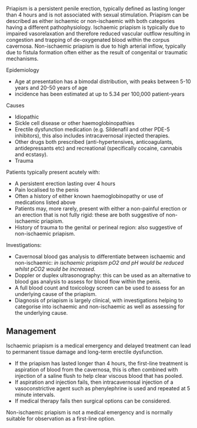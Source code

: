 Priapism is a persistent penile erection, typically defined as lasting longer than 4 hours and is not associated with sexual stimulation. Priapism can be described as either ischaemic or non\-ischaemic with both categories having a different pathophysiology. Ischaemic priapism is typically due to impaired vasorelaxation and therefore reduced vascular outflow resulting in congestion and trapping of de\-oxygenated blood within the corpus cavernosa. Non\-ischaemic priapism is due to high arterial inflow, typically due to fistula formation often either as the result of congenital or traumatic mechanisms.  
  
Epidemiology  
* Age at presentation has a bimodal distribution, with peaks between 5\-10 years and 20\-50 years of age
* incidence has been estimated at up to 5\.34 per 100,000 patient\-years

  
Causes  
* Idiopathic
* Sickle cell disease or other haemoglobinopathies
* Erectile dysfunction medication (e.g. Sildenafil and other PDE\-5 inhibitors), this also includes intracavernosal injected therapies.
* Other drugs both prescribed (anti\-hypertensives, anticoagulants, antidepressants etc) and recreational (specifically cocaine, cannabis and ecstasy).
* Trauma

  
Patients typically present acutely with:  
* A persistent erection lasting over 4 hours
* Pain localised to the penis
* Often a history of either known haemoglobinopathy or use of medications listed above
* Patients may, more rarely, present with either a non\-painful erection or an erection that is not fully rigid: these are both suggestive of non\-ischaemic priapism.
* History of trauma to the genital or perineal region: also suggestive of non\-ischaemic priapism.

  
  
Investigations:  
* Cavernosal blood gas analysis to differentiate between ischaemic and non\-ischaemic: *in ischaemic priapism pO2 and pH would be reduced whilst pCO2 would be increased.*
* Doppler or duplex ultrasonography: this can be used as an alternative to blood gas analysis to assess for blood flow within the penis.
* A full blood count and toxicology screen can be used to assess for an underlying cause of the priapism.
* Diagnosis of priapism is largely clinical, with investigations helping to categorise into ischaemic and non\-ischaemic as well as assessing for the underlying cause.

  
Management
----------

  
Ischaemic priapism is a medical emergency and delayed treatment can lead to permanent tissue damage and long\-term erectile dysfunction.   
* If the priapism has lasted longer than 4 hours, the first\-line treatment is aspiration of blood from the cavernosa, this is often combined with injection of a saline flush to help clear viscous blood that has pooled.
* If aspiration and injection fails, then intracavernosal injection of a vasoconstrictive agent such as phenylephrine is used and repeated at 5 minute intervals.
* If medical therapy fails then surgical options can be considered.

  
Non\-ischaemic priapism is not a medical emergency and is normally suitable for observation as a first\-line option.